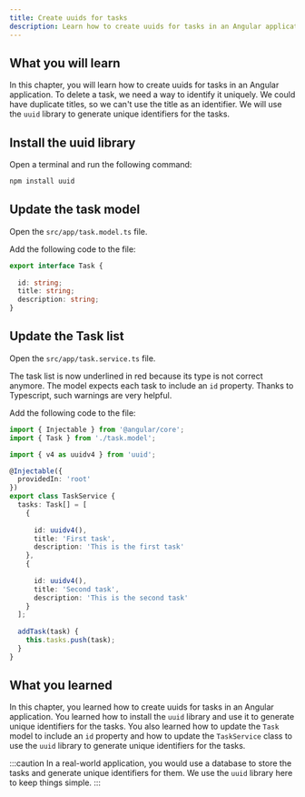 ```yaml
---
title: Create uuids for tasks
description: Learn how to create uuids for tasks in an Angular application.
---
```


## What you will learn

In this chapter, you will learn how to create uuids for tasks in an Angular application.
To delete a task, we need a way to identify it uniquely. We could have duplicate titles, so we can't use the title as an identifier.
We will use the `uuid` library to generate unique identifiers for the tasks.

## Install the uuid library

Open a terminal and run the following command:

```bash
npm install uuid
```

## Update the task model

Open the `src/app/task.model.ts` file.

Add the following code to the file:

```typescript ins={"Add the id property": 2-3}
export interface Task {
    
  id: string;
  title: string;
  description: string;
}
```

## Update the Task list

Open the `src/app/task.service.ts` file.

The task list is now underlined in red because its type is not correct anymore.
The model expects each task to include an `id` property.
Thanks to Typescript, such warnings are very helpful.

Add the following code to the file:

```typescript ins={"Add the uuid package import": 3-4} ins={"Add the id property to the task": 12-13} ins={"Add the id property to the task": 18-19}
import { Injectable } from '@angular/core';
import { Task } from './task.model';

import { v4 as uuidv4 } from 'uuid';

@Injectable({
  providedIn: 'root'
})
export class TaskService {
  tasks: Task[] = [
    {
        
      id: uuidv4(),
      title: 'First task',
      description: 'This is the first task'
    },
    {
        
      id: uuidv4(),
      title: 'Second task',
      description: 'This is the second task'
    }
  ];
  
  addTask(task) {
    this.tasks.push(task);
  }
}
```

## What you learned

In this chapter, you learned how to create uuids for tasks in an Angular application. You learned how to install the `uuid` library and use it to generate unique identifiers for the tasks. You also learned how to update the `Task` model to include an `id` property and how to update the `TaskService` class to use the `uuid` library to generate unique identifiers for the tasks.

:::caution
In a real-world application, you would use a database to store the tasks and generate unique identifiers for them. We use the `uuid` library here to keep things simple.
:::
